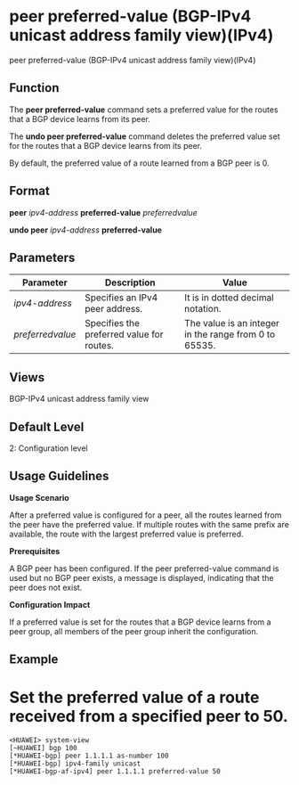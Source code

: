peer preferred-value (BGP-IPv4 unicast address family view)(IPv4)
=================================================================

peer preferred-value (BGP-IPv4 unicast address family view)(IPv4)

Function
--------



The **peer preferred-value** command sets a preferred value for the routes that a BGP device learns from its peer.

The **undo peer preferred-value** command deletes the preferred value set for the routes that a BGP device learns from its peer.



By default, the preferred value of a route learned from a BGP peer is 0.


Format
------

**peer** *ipv4-address* **preferred-value** *preferredvalue*

**undo peer** *ipv4-address* **preferred-value**


Parameters
----------

| Parameter | Description | Value |
| --- | --- | --- |
| *ipv4-address* | Specifies an IPv4 peer address. | It is in dotted decimal notation. |
| *preferredvalue* | Specifies the preferred value for routes. | The value is an integer in the range from 0 to 65535. |



Views
-----

BGP-IPv4 unicast address family view


Default Level
-------------

2: Configuration level


Usage Guidelines
----------------

**Usage Scenario**

After a preferred value is configured for a peer, all the routes learned from the peer have the preferred value. If multiple routes with the same prefix are available, the route with the largest preferred value is preferred.

**Prerequisites**

A BGP peer has been configured. If the peer preferred-value command is used but no BGP peer exists, a message is displayed, indicating that the peer does not exist.

**Configuration Impact**

If a preferred value is set for the routes that a BGP device learns from a peer group, all members of the peer group inherit the configuration.


Example
-------

# Set the preferred value of a route received from a specified peer to 50.
```
<HUAWEI> system-view
[~HUAWEI] bgp 100
[*HUAWEI-bgp] peer 1.1.1.1 as-number 100
[*HUAWEI-bgp] ipv4-family unicast
[*HUAWEI-bgp-af-ipv4] peer 1.1.1.1 preferred-value 50

```